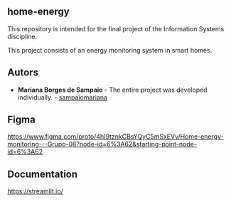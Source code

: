 ## home-energy

This repository is intended for the final project of the Information Systems discipline.

This project consists of an energy monitoring system in smart homes.

## Autors 

- **Mariana Borges de Sampaio** - The entire project was developed individually. - [sampaiomariana](https://github.com/sampaiomariana)

## Figma

https://www.figma.com/proto/4hI9tznkCBsYQyC5mSxEVv/Home-energy-monitoring---Grupo-08?node-id=6%3A62&starting-point-node-id=6%3A62


## Documentation

https://streamlit.io/